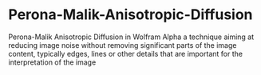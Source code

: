 # Perona-Malik-Anisotropic-Diffusion
Perona-Malik Anisotropic Diffusion in Wolfram Alpha 
a technique aiming at reducing image noise without removing significant parts of the image content, typically edges, lines or other details that are important for the interpretation of the image
